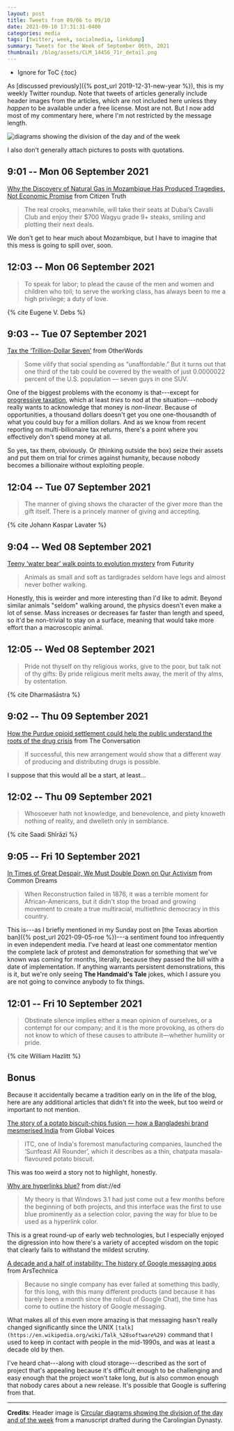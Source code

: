 ```yaml
---
layout: post
title: Tweets from 09/06 to 09/10
date: 2021-09-10 17:31:31-0400
categories: media
tags: [twitter, week, socialmedia, linkdump]
summary: Tweets for the Week of September 06th, 2021
thumbnail: /blog/assets/CLM_14456_71r_detail.png
---
```


* Ignore for ToC
{:toc}

As [discussed previously]({% post_url 2019-12-31-new-year %}), this is my weekly Twitter roundup.  Note that tweets of articles generally include header images from the articles, which are not included here unless they *happen* to be available under a free license.  Most are not.  But I now add most of my commentary here, where I'm not restricted by the message length.

![diagrams showing the division of the day and of the week](/blog/assets/CLM_14456_71r_detail.png "diagrams showing the division of the day and of the week")

I also don't generally attach pictures to posts with quotations.

## 9:01 -- Mon 06 September 2021

[<i class="fab fa-twitter-square"></i>](https://jcolag.github.io/twitter/1434864208059850754) [Why the Discovery of Natural Gas in Mozambique Has Produced Tragedies, Not Economic Promise](https://citizentruth.org/why-the-discovery-of-natural-gas-in-mozambique-has-produced-tragedies-not-economic-promise/) from Citizen Truth

 > The real crooks, meanwhile, will take their seats at Dubai’s Cavalli Club and enjoy their $700 Wagyu grade 9+ steaks, smiling and plotting their next deals.

We don't get to hear much about Mozambique, but I have to imagine that this mess is going to spill over, soon.

## 12:03 -- Mon 06 September 2021

[<i class="fab fa-twitter-square"></i>](https://jcolag.github.io/twitter/1434910009654120448)

 > To speak for labor; to plead the cause of the men and women and children who toil; to serve the working class, has always been to me a high privilege; a duty of love.

{% cite Eugene V. Debs %}

## 9:03 -- Tue 07 September 2021

[<i class="fab fa-twitter-square"></i>](https://jcolag.github.io/twitter/1435227099216896001) [Tax the ‘Trillion-Dollar Seven’](https://otherwords.org/tax-the-trillion-dollar-seven/) from OtherWords

 > Some vilify that social spending as “unaffordable.” But it turns out that one third of the tab could be covered by the wealth of just 0.0000022 percent of the U.S. population — seven guys in one SUV.

One of the biggest problems with the economy is that---except for [progressive taxation](https://en.wikipedia.org/wiki/Progressive_tax), which at least *tries* to nod at the situation---nobody really wants to acknowledge that money is *non-linear*.  Because of opportunities, a thousand dollars doesn't get you one one-thousandth of what you could buy for a million dollars.  And as we know from recent reporting on multi-billionaire tax returns, there's a point where you effectively don't spend money at all.

So yes, tax them, obviously.  Or (thinking outside the box) seize their assets and put them on trial for crimes against humanity, because nobody becomes a billionaire without exploiting people.

## 12:04 -- Tue 07 September 2021

[<i class="fab fa-twitter-square"></i>](https://jcolag.github.io/twitter/1435272649383555074)

 > The manner of giving shows the character of the giver more than the gift itself.  There is a princely manner of giving and accepting.

{% cite Johann Kaspar Lavater %}

## 9:04 -- Wed 08 September 2021

[<i class="fab fa-twitter-square"></i>](https://jcolag.github.io/twitter/1435589738644205571) [Teeny ‘water bear’ walk points to evolution mystery](https://www.futurity.org/tardigrades-water-bears-gait-evolution-2620842-2/) from Futurity

 > Animals as small and soft as tardigrades seldom have legs and almost never bother walking.

Honestly, this is weirder and more interesting than I'd like to admit.  Beyond similar animals "seldom" walking around, the physics doesn't even make a lot of sense.  Mass increases or decreases far faster than length and speed, so it'd be non-trivial to stay on a surface, meaning that would take more effort than a macroscopic animal.

## 12:05 -- Wed 08 September 2021

[<i class="fab fa-twitter-square"></i>](https://jcolag.github.io/twitter/1435635289016336387)

 > Pride not thyself on thy religious works, give to the poor, but talk not of thy gifts: By pride religious merit melts away, the merit of thy alms, by ostentation.

{% cite Dharmaśāstra %}

## 9:02 -- Thu 09 September 2021

[<i class="fab fa-twitter-square"></i>](https://jcolag.github.io/twitter/1435951623553970176) [How the Purdue opioid settlement could help the public understand the roots of the drug crisis](https://theconversation.com/how-the-purdue-opioid-settlement-could-help-the-public-understand-the-roots-of-the-drug-crisis-166701) from The Conversation

 > If successful, this new arrangement would show that a different way of producing and distributing drugs is possible.

I suppose that this would all be a start, at least...

## 12:02 -- Thu 09 September 2021

[<i class="fab fa-twitter-square"></i>](https://jcolag.github.io/twitter/1435996921798316036)

 > Whosoever hath not knowledge, and benevolence, and piety knoweth nothing of reality, and dwelleth only in semblance.

{% cite Saadi Shīrāzī %}

## 9:05 -- Fri 10 September 2021

[<i class="fab fa-twitter-square"></i>](https://jcolag.github.io/twitter/1436314766281039873) [In Times of Great Despair, We Must Double Down on Our Activism](https://www.commondreams.org/views/2021/09/03/times-great-despair-we-must-double-down-our-activism) from Common Dreams

 > When Reconstruction failed in 1876, it was a terrible moment for African-Americans, but it didn't stop the broad and growing movement to create a true multiracial, multiethnic democracy in this country.

This is---as I briefly mentioned in my Sunday post on [the Texas abortion ban]({% post_url 2021-09-05-roe %})---a sentiment found too infrequently in even independent media.  I've heard at least one commentator mention the complete lack of protest and demonstration for something that we've known was coming for months, literally, because they passed the bill with a date of implementation.  If anything warrants persistent demonstrations, this is it, but we're only seeing **The Handmaid's Tale** jokes, which I assure you are not going to convince anybody to fix things.

## 12:01 -- Fri 10 September 2021

[<i class="fab fa-twitter-square"></i>](https://jcolag.github.io/twitter/1436359057984610306)

 > Obstinate silence implies either a mean opinion of ourselves, or a contempt for our company; and it is the more provoking, as others do not know to which of these causes to attribute it—whether humility or pride.

{% cite William Hazlitt %}

## Bonus

Because it accidentally became a tradition early on in the life of the blog, here are any additional articles that didn't fit into the week, but too weird or important to not mention.

<i class="fas fa-square"></i> [The story of a potato biscuit-chips fusion — how a Bangladeshi brand mesmerised India](https://globalvoices.org/2021/09/05/the-story-of-a-potato-biscuit-chips-fusion-how-a-bangladeshi-brand-mesmerised-india/) from Global Voices

 > ITC, one of India's foremost manufacturing companies, launched the ‘Sunfeast All Rounder’, which it describes as a thin, chatpata masala-flavoured potato biscuit.

This was too weird a story not to highlight, honestly.

<i class="fas fa-square"></i> [Why are hyperlinks blue?](https://blog.mozilla.org/en/internet-culture/deep-dives/why-are-hyperlinks-blue/) from dist://ed

 > My theory is that Windows 3.1 had just come out a few months before the beginning of both projects, and this interface was the first to use blue prominently as a selection color, paving the way for blue to be used as a hyperlink color.

This is a great round-up of early web technologies, but I especially enjoyed the digression into how there's a variety of accepted wisdom on the topic that clearly fails to withstand the mildest scrutiny.

<i class="fas fa-square"></i> [A decade and a half of instability: The history of Google messaging apps](https://arstechnica.com/gadgets/2021/08/a-decade-and-a-half-of-instability-the-history-of-google-messaging-apps/) from ArsTechnica

 > Because no single company has ever failed at something this badly, for this long, with this many different products (and because it has barely been a month since the rollout of Google Chat), the time has come to outline the history of Google messaging.

What makes all of this even more amazing is that messaging hasn't really changed significantly since the UNIX `[talk](https://en.wikipedia.org/wiki/Talk_%28software%29)` command that I used to keep in contact with people in the mid-1990s, and was at least a decade old by then.

I've heard chat---along with cloud storage---described as the sort of project that's appealing because it's difficult enough to be challenging and easy enough that the project won't take long, *but* is also common enough that nobody cares about a new release.  It's possible that Google is suffering from that.

* * *

**Credits**:  Header image is [Circular diagrams showing the division of the day and of the week](https://commons.wikimedia.org/wiki/File:CLM_14456_71r_detail.jpg) from a manuscript drafted during the Carolingian Dynasty.
